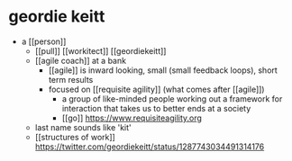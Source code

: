 # geordie keitt

- a [[person]]
  - [[pull]] [[workitect]] [[geordiekeitt]]
  - [[agile coach]] at a bank
    - [[agile]] is inward looking, small (small feedback loops), short term results
    - focused on [[requisite agility]] (what comes after [[agile]])
      - a group of like-minded people working out a framework for interaction that takes us to better ends at a society
      - [[go]] https://www.requisiteagility.org
  - last name sounds like 'kit'
  - [[structures of work]] https://twitter.com/geordiekeitt/status/1287743034491314176

